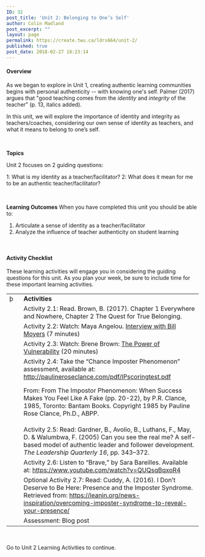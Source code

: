 ```yaml
---
ID: 32
post_title: 'Unit 2: Belonging to One’s Self'
author: Colin Madland
post_excerpt: ""
layout: page
permalink: https://create.twu.ca/ldrs664/unit-2/
published: true
post_date: 2018-02-27 18:23:14
---
```

<h4>Overview</h4>
As we began to explore in Unit 1, creating authentic learning communities begins with personal authenticity -- with knowing one's self. Palmer (2017) argues that "good teaching comes from the<em> identity</em> and <em>integrity</em> of the teacher" (p. 13, italics added).

In this unit, we will explore the importance of identity and integrity as teachers/coaches, considering our own sense of identity as teachers, and what it means to belong to one’s self.

&nbsp;

<strong>Topics</strong>

Unit 2 focuses on 2 guiding questions:

1: What is my identity as a teacher/facilitator?
2: What does it mean for me to be an authentic teacher/facilitator?

&nbsp;

<strong>Learning Outcomes</strong>
When you have completed this unit you should be able to:
<ol>
 	<li>Articulate a sense of identity as a teacher/facilitator</li>
 	<li>Analyze the influence of teacher authenticity on student learning</li>
</ol>
&nbsp;
<h4>Activity Checklist</h4>
These learning activities will engage you in considering the guiding questions for this unit. As you plan your week, be sure to include time for these important learning activities.
<table>
<tbody>
<tr>
<td width="33">þ</td>
<td width="519"><strong>Activities</strong></td>
</tr>
<tr>
<td width="33">&nbsp;</td>
<td width="519">Activity 2.1: Read. Brown, B. (2017). Chapter 1 Everywhere and Nowhere, Chapter 2 The Quest for True Belonging.</td>
</tr>
<tr>
<td width="33">&nbsp;</td>
<td width="519">Activity 2.2: Watch: Maya Angelou. <a href="http://billmoyers.com/content/conversation-maya-angelou/">Interview with Bill Moyers</a> (7 minutes)</td>
</tr>
<tr>
<td width="33">&nbsp;</td>
<td width="519">Activity 2.3: Watch: Brene Brown: <a href="https://www.ted.com/talks/brene_brown_on_vulnerability">The Power of Vulnerability</a> (20 minutes)</td>
</tr>
<tr>
<td width="33">&nbsp;</td>
<td width="519">Activity 2.4: Take the “Chance Imposter Phenomenon” assessment, available at: <a href="http://paulineroseclance.com/pdf/IPscoringtest.pdf">http://paulineroseclance.com/pdf/IPscoringtest.pdf</a>

From: From The Impostor Phenomenon: When Success Makes You Feel Like A Fake (pp. 20-22), by P.R. Clance, 1985, Toronto: Bantam Books. Copyright 1985 by Pauline Rose Clance, Ph.D., ABPP.</td>
</tr>
<tr>
<td width="33">&nbsp;</td>
<td width="519">Activity 2.5: Read: Gardner, B., Avolio, B., Luthans, F., May, D. &amp; Walumbwa, F. (2005) Can you see the real me? A self-based model of authentic leader and follower development. <em>The Leadership Quarterly 16</em>, pp. 343–372.</td>
</tr>
<tr>
<td width="33">&nbsp;</td>
<td width="519">Activity 2.6: Listen to “Brave,” by Sara Bareilles. Available at: <a href="https://www.youtube.com/watch?v=QUQsqBqxoR4">https://www.youtube.com/watch?v=QUQsqBqxoR4</a></td>
</tr>
<tr>
<td width="33">&nbsp;</td>
<td width="519">Optional Activity 2.7: Read: Cuddy, A. (2016). I Don’t Deserve to Be Here: Presence and the Imposter Syndrome. Retrieved from: <a href="https://leanin.org/news-inspiration/overcoming-imposter-syndrome-to-reveal-your-presence/">https://leanin.org/news-inspiration/overcoming-imposter-syndrome-to-reveal-your-presence/</a></td>
</tr>
<tr>
<td width="33">&nbsp;</td>
<td width="519">Assessment: Blog post</td>
</tr>
</tbody>
</table>
&nbsp;

Go to Unit 2 Learning Activities to continue.

&nbsp;
